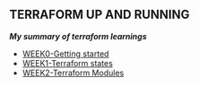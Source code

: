 ## TERRAFORM UP AND RUNNING 
***My summary of terraform learnings***

- [WEEK0-Getting started](Journals/Week0.md)
- [WEEK1-Terraform states](Journals/Week1.md)
- [WEEK2-Terraform Modules](Journals/Week2.md)